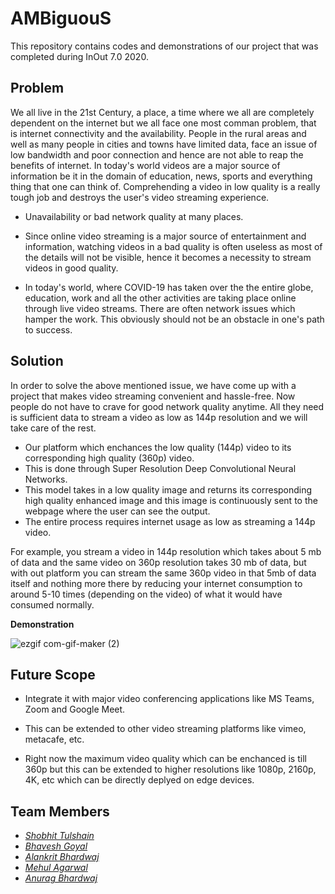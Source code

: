 # AMBiguouS

This repository contains codes and demonstrations of our project that was completed during InOut 7.0 2020.

## Problem

We all live in the 21st Century, a place, a time where we all are completely dependent on the internet but we all face one most comman problem, that is internet connectivity and the availability. People in the rural areas and well as many people in cities and towns have limited data, face an issue of low bandwidth and poor connection and hence are not able to reap the benefits of internet. In today's world videos are a major source of information be it in the domain of education, news, sports and everything thing that one can think of. Comprehending a video in low quality is a really tough job and destroys the user's video streaming experience. 

* Unavailability or bad network quality at many places.

* Since online video streaming is a major source of entertainment and information, watching videos in a bad quality is often useless as most of the details will not be visible, hence it becomes a necessity to stream videos in good quality. 

* In today's world, where COVID-19 has taken over the the entire globe, education, work and all the other activities are taking place online through live video streams. There are often network issues which hamper the work. This obviously should not be an obstacle in one's path to success.


## Solution

In order to solve the above mentioned issue, we have come up with a project that makes video streaming convenient and hassle-free. Now people do not have to crave for good network quality anytime. All they need is sufficient data to stream a video as low as 144p resolution and we will take care of the rest. 

* Our platform which enchances the low quality (144p) video to its corresponding high quality (360p) video.
* This is done through Super Resolution Deep Convolutional Neural Networks.
* This model takes in a low quality image and returns its corresponding high quality enhanced image and this image is continuously sent to the webpage where the user can see the output.
* The entire process requires internet usage as low as streaming a 144p video. 

For example, you stream a video in 144p resolution which takes about 5 mb of data and the same video on 360p resolution takes 30 mb of data, but with out platform you can stream the same 360p video in that 5mb of data itself and nothing more there by reducing your internet consumption to around 5-10 times (depending on the video) of what it would have consumed normally.

**Demonstration**

![ezgif com-gif-maker (2)](https://user-images.githubusercontent.com/36446402/102006500-8e0b2700-3d47-11eb-9c18-9d77cd674f08.gif)

## Future Scope

* Integrate it with major video conferencing applications like MS Teams, Zoom and Google Meet.

* This can be extended to other video streaming platforms like vimeo, metacafe, etc.

* Right now the maximum video quality which can be enchanced is till 360p but this can be extended to higher resolutions like 1080p, 2160p, 4K, etc which can be directly deplyed on edge devices.


## Team Members
* [*Shobhit Tulshain*](https://github.com/Shobhit2000)
* [*Bhavesh Goyal*](https://github.com/bhaveshgoyal27)
* [*Alankrit Bhardwaj*](https://github.com/alan478)
* [*Mehul Agarwal*](https://github.com/MehulAgarwal07)
* [*Anurag Bhardwaj*](https://github.com/ABX9801)
